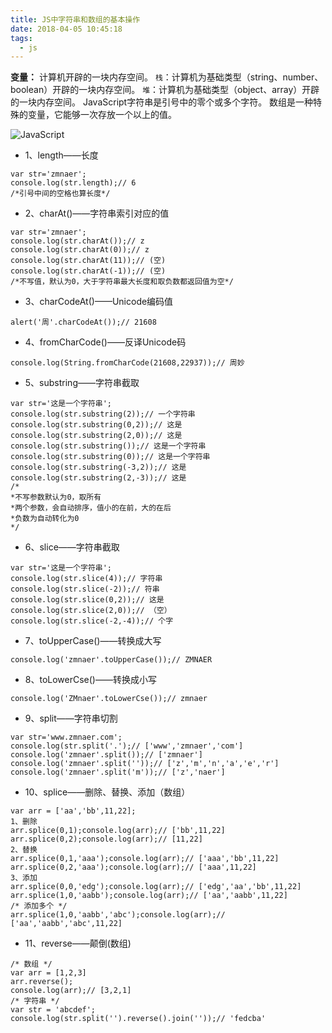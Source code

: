```yaml
---
title: JS中字符串和数组的基本操作
date: 2018-04-05 10:45:18
tags:
  - js
---
```

**变量：** 计算机开辟的一块内存空间。
`栈`：计算机为基础类型（string、number、boolean）开辟的一块内存空间。
`堆`：计算机为基础类型（object、array）开辟的一块内存空间。
JavaScript字符串是引号中的零个或多个字符。
数组是一种特殊的变量，它能够一次存放一个以上的值。

![JavaScript](//tiven.cn/assets/img/img-js.jpg)

<!--more-->

* 1、length——长度

```
var str='zmnaer';
console.log(str.length);// 6
/*引号中间的空格也算长度*/
```

* 2、charAt()——字符串索引对应的值

```
var str='zmnaer';
console.log(str.charAt());// z
console.log(str.charAt(0));// z
console.log(str.charAt(11));// (空)
console.log(str.charAt(-1));// (空)
/*不写值，默认为0，大于字符串最大长度和取负数都返回值为空*/
```

* 3、charCodeAt()——Unicode编码值

```
alert('周'.charCodeAt());// 21608
```

* 4、fromCharCode()——反译Unicode码

```
console.log(String.fromCharCode(21608,22937));// 周妙
```

* 5、substring——字符串截取

```
var str='这是一个字符串';
console.log(str.substring(2));// 一个字符串
console.log(str.substring(0,2));// 这是
console.log(str.substring(2,0));// 这是
console.log(str.substring());// 这是一个字符串
console.log(str.substring(0));// 这是一个字符串
console.log(str.substring(-3,2));// 这是
console.log(str.substring(2,-3));// 这是
/*
*不写参数默认为0，取所有
*两个参数，会自动排序，值小的在前，大的在后
*负数为自动转化为0
*/
```

* 6、slice——字符串截取

```
var str='这是一个字符串';
console.log(str.slice(4));// 字符串
console.log(str.slice(-2));// 符串
console.log(str.slice(0,2));// 这是
console.log(str.slice(2,0));// （空）
console.log(str.slice(-2,-4));// 个字
```

* 7、toUpperCase()——转换成大写

```
console.log('zmnaer'.toUpperCase());// ZMNAER
```

* 8、toLowerCse()——转换成小写

```
console.log('ZMnaer'.toLowerCse());// zmnaer
```

* 9、split——字符串切割

```
var str='www.zmnaer.com';
console.log(str.split('.');// ['www','zmnaer','com']
console.log('zmnaer'.split());// ['zmnaer']
console.log('zmnaer'.split(''));// ['z','m','n','a','e','r']
console.log('zmnaer'.split('m'));// ['z','naer']
```

* 10、splice——删除、替换、添加（数组）

```
var arr = ['aa','bb',11,22];
1、删除
arr.splice(0,1);console.log(arr);// ['bb',11,22]
arr.splice(0,2);console.log(arr);// [11,22]
2、替换
arr.splice(0,1,'aaa');console.log(arr);// ['aaa','bb',11,22]
arr.splice(0,2,'aaa');console.log(arr);// ['aaa',11,22]
3、添加
arr.splice(0,0,'edg');console.log(arr);// ['edg','aa','bb',11,22]
arr.splice(1,0,'aabb');console.log(arr);// ['aa','aabb',11,22]
/* 添加多个 */
arr.splice(1,0,'aabb','abc');console.log(arr);// ['aa','aabb','abc',11,22]
```

* 11、reverse——颠倒(数组)

```
/* 数组 */
var arr = [1,2,3]
arr.reverse();
console.log(arr);// [3,2,1]
/* 字符串 */
var str = 'abcdef';
console.log(str.split('').reverse().join(''));// 'fedcba'
```
